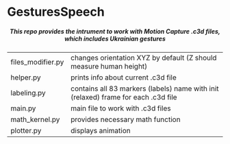 # GesturesSpeech
<html>
<head>
<h5 align="center">This repo provides the intrument to work with Motion Capture .c3d files, which includes Ukrainian gestures</h4>
</head>

<body>

<table style="width:100%">
  <tr>
    <td>files_modifier.py</td>
    <td>changes orientation XYZ by default (Z should measure human height)</td>	
  </tr>
  <tr>
    <td>helper.py</td>
    <td>prints info about current .c3d file</td>
  </tr>
  <tr>
    <td>labeling.py</td>
    <td>contains all 83 markers (labels) name with init (relaxed) frame for each .c3d file</td>
  </tr>
  <tr>
    <td>main.py</td>
    <td>main file to work with .c3d files</td>
  </tr>
  <tr>
    <td>math_kernel.py</td>
    <td>provides necessary math function</td>
  </tr>
  <tr>
    <td>plotter.py</td>
    <td>displays animation</td>
  </tr>
</table> 

</body>
</html>
